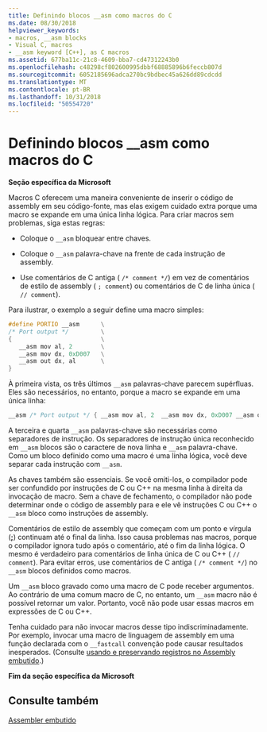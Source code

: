 ```yaml
---
title: Definindo blocos __asm como macros do C
ms.date: 08/30/2018
helpviewer_keywords:
- macros, __asm blocks
- Visual C, macros
- __asm keyword [C++], as C macros
ms.assetid: 677ba11c-21c8-4609-bba7-cd47312243b0
ms.openlocfilehash: c48298cf802600995dbbf68885896b6feccb807d
ms.sourcegitcommit: 6052185696adca270bc9bdbec45a626dd89cdcdd
ms.translationtype: MT
ms.contentlocale: pt-BR
ms.lasthandoff: 10/31/2018
ms.locfileid: "50554720"
---
```

# <a name="defining-asm-blocks-as-c-macros"></a>Definindo blocos __asm como macros do C

**Seção específica da Microsoft**

Macros C oferecem uma maneira conveniente de inserir o código de assembly em seu código-fonte, mas elas exigem cuidado extra porque uma macro se expande em uma única linha lógica. Para criar macros sem problemas, siga estas regras:

- Coloque o `__asm` bloquear entre chaves.

- Coloque o `__asm` palavra-chave na frente de cada instrução de assembly.

- Use comentários de C antiga ( `/* comment */`) em vez de comentários de estilo de assembly ( `; comment`) ou comentários de C de linha única ( `// comment`).

Para ilustrar, o exemplo a seguir define uma macro simples:

```cpp
#define PORTIO __asm      \
/* Port output */         \
{                         \
   __asm mov al, 2        \
   __asm mov dx, 0xD007   \
   __asm out dx, al       \
}
```

À primeira vista, os três últimos `__asm` palavras-chave parecem supérfluas. Eles são necessários, no entanto, porque a macro se expande em uma única linha:

```cpp
__asm /* Port output */ { __asm mov al, 2  __asm mov dx, 0xD007 __asm out dx, al }
```

A terceira e quarta `__asm` palavras-chave são necessárias como separadores de instrução. Os separadores de instrução única reconhecido em `__asm` blocos são o caractere de nova linha e `__asm` palavra-chave. Como um bloco definido como uma macro é uma linha lógica, você deve separar cada instrução com `__asm`.

As chaves também são essenciais. Se você omiti-los, o compilador pode ser confundido por instruções de C ou C++ na mesma linha à direita da invocação de macro. Sem a chave de fechamento, o compilador não pode determinar onde o código de assembly para e ele vê instruções C ou C++ o `__asm` bloco como instruções de assembly.

Comentários de estilo de assembly que começam com um ponto e vírgula (**;**) continuam até o final da linha. Isso causa problemas nas macros, porque o compilador ignora tudo após o comentário, até o fim da linha lógica. O mesmo é verdadeiro para comentários de linha única de C ou C++ ( `// comment`). Para evitar erros, use comentários de C antiga ( `/* comment */`) no `__asm` blocos definidos como macros.

Um `__asm` bloco gravado como uma macro de C pode receber argumentos. Ao contrário de uma comum macro de C, no entanto, um `__asm` macro não é possível retornar um valor. Portanto, você não pode usar essas macros em expressões de C ou C++.

Tenha cuidado para não invocar macros desse tipo indiscriminadamente. Por exemplo, invocar uma macro de linguagem de assembly em uma função declarada com o `__fastcall` convenção pode causar resultados inesperados. (Consulte [usando e preservando registros no Assembly embutido](../../assembler/inline/using-and-preserving-registers-in-inline-assembly.md).)

**Fim da seção específica da Microsoft**

## <a name="see-also"></a>Consulte também

[Assembler embutido](../../assembler/inline/inline-assembler.md)<br/>